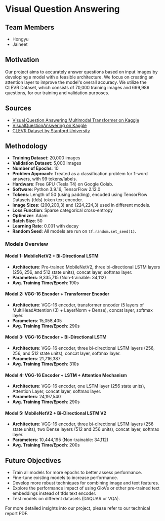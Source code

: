 # Visual Question Answering

## Team Members

- Hongyu
- Jaineet

## Motivation

Our project aims to accurately answer questions based on input images by developing a model with a feasible architecture. We focus on creating an attention layer to improve the model's overall accuracy. We utilize the CLEVR Dataset, which consists of 70,000 training images and 699,989 questions, for our training and validation purposes.

## Sources

- [Visual Question Answering Multimodal Transformer on Kaggle](https://www.kaggle.com/code/bhavikardeshna/visual-question-answering-multimodal-transfomer)
- [VisualQuestionAnswering on Kaggle](https://www.kaggle.com/code/marcelosabaris/visualquestionanswering)
- [CLEVR Dataset by Stanford University](https://cs.stanford.edu/people/jcjohns/clevr/)

## Methodology

- **Training Dataset**: 20,000 images
- **Validation Dataset**: 5,000 images
- **Number of Epochs**: 10
- **Problem Approach**: Treated as a classification problem for 1-word answers, with 99 tokens/labels.
- **Hardware**: Free GPU (Tesla T4) on Google Colab.
- **Software**: Python 3.9.16, TensorFlow 2.12.0
- **Tokens**: Length of 50 (using padding), encoded using TensorFlow Datasets (tfds) token text encoder.
- **Image Sizes**: (200,200,3) and (224,224,3) used in different models.
- **Loss Function**: Sparse categorical cross-entropy
- **Optimizer**: Adam
- **Batch Size**: 50
- **Learning Rate**: 0.001 with decay
- **Random Seed**: All models are run on `tf.random.set_seed(1)`.

### Models Overview

#### Model 1: MobileNetV2 + Bi-Directional LSTM

- **Architecture**: Pre-trained MobileNetV2, three bi-directional LSTM layers (256, 256, and 512 state units), concat layer, softmax layer.
- **Parameters**: 9,335,715 (Non-trainable: 34,112)
- **Avg. Training Time/Epoch**: 190s

#### Model 2: VGG-16 Encoder + Transformer Encoder

- **Architecture**: VGG-16 encoder, transformer encoder (5 layers of MultiHeadAttention (3) + LayerNorm + Dense), concat layer, softmax layer.
- **Parameters**: 15,058,405
- **Avg. Training Time/Epoch**: 290s

#### Model 3: VGG-16 Encoder + Bi-Directional LSTM

- **Architecture**: VGG-16 encoder, three bi-directional LSTM layers (256, 256, and 512 state units), concat layer, softmax layer.
- **Parameters**: 21,716,387
- **Avg. Training Time/Epoch**: 310s

#### Model 4: VGG-16 Encoder + LSTM + Attention Mechanism

- **Architecture**: VGG-16 encoder, one LSTM layer (256 state units), Attention Layer, concat layer, softmax layer.
- **Parameters**: 24,197,540
- **Avg. Training Time/Epoch**: 290s

#### Model 5: MobileNetV2 + Bi-Directional LSTM V2

- **Architecture**: VGG-16 encoder, three bi-directional LSTM layers (256 state units), two Dense layers (512 and 256 units), concat layer, softmax layer.
- **Parameters**: 10,444,195 (Non-trainable: 34,112)
- **Avg. Training Time/Epoch**: 200s

## Future Objectives

- Train all models for more epochs to better assess performance.
- Fine-tune existing models to increase performance.
- Develop more robust techniques for combining image and text features.
- Explore the performance impact of using GloVe or other pre-trained text embeddings instead of tfds text encoder.
- Test models on different datasets (DAQUAR or VQA).

For more detailed insights into our project, please refer to our technical report PDF.
